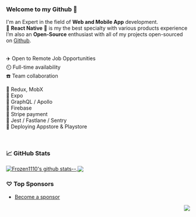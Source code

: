 ### Welcome to my Github 👋

I'm an Expert in the field of **Web and Mobile App** development. </br>
:muscle: **React Native** :muscle: is my the best specialty with various products experience </br>
I’m also an **Open-Source** enthusiast with all of my projects open-sourced on [Github](https://github.com/Frozen1110?tab=repositories).
<br/>
<br/>

✈️ Open to Remote Job Opportunities </br>
⏲️ Full-time availability </br>
☎️ Team collaboration </br>

💎 Redux, MobX </br>
💎 Expo </br>
💎 GraphQL / Apollo </br>
💎 Firebase </br>
💎 Stripe payment </br>
💎 Jest / Fastlane / Sentry </br>
💎 Deploying Appstore & Playstore </br>

<br/>

### 📈 GitHub Stats


<a href="https://github.com/Frozen1110?tab=repositories">
  <img align="center" src="https://github-readme-stats.vercel.app/api?username=Frozen1110&show_icons=true&count_private=true&include_all_commits=true&line_height=21&show_icons=true&theme=vue&hide_border=false" alt="Frozen1110's github stats--" />
</a> 
<a href="https://github.com/Frozen1110?tab=repositories">
  <!-- Change the `github-readme-stats.anuraghazra1.vercel.app` to `github-readme-stats.vercel.app`  -->
  <img align="center" src="https://github-readme-stats.vercel.app/api/top-langs/?username=Frozen1110&show_icons=true&layout=compact&theme=vue&hide_border=true&langs_count=8" />
</a>

### ♡ Top Sponsors

- [Become a sponsor](https://github.com/sponsors/Frozen1110)

<img src="https://komarev.com/ghpvc/?username=Frozen1110&color=blue&style=flat-square&label=visitors" align="right" />
